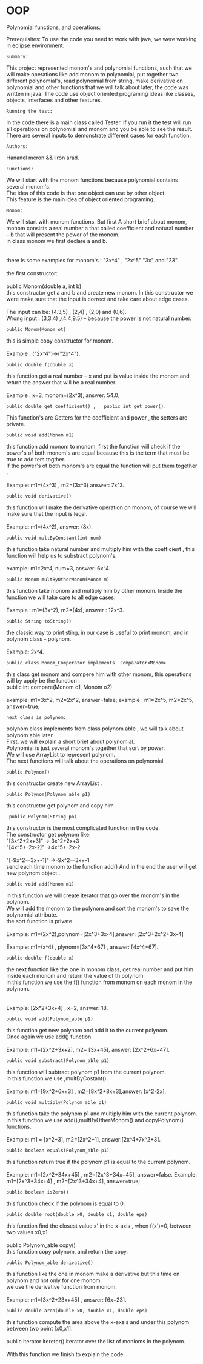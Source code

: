 # OOP
Polynomial functions, and operations:
  
Prerequisites: To use the code you need to work with java, we   were working in eclipse environment.
  
    Summary:
  
This project represented monom's  and  polynomial functions, such that we will make operations like add monom to polynomial, put together two different polynomial's, read polynomial from string, make derivative on polynomial and other functions that we will talk about later, the code was written in java.
The code use object oriented programing ideas like classes, objects, interfaces and other features.

    
    Running the test:
  
In the code there is a main class called Tester. If you run it the test will run all operations on polynomial and monom and you be able to see the result.<br/>
There are several inputs to demonstrate different cases for each function.
  
    Authors:
  
 Hananel meron &&  liron arad.
  
    Functions:
  
We will start with the monom functions because polynomial contains several monom's.<br/>
The idea of this code is that one object can use by other object. <br/>
This feature is  the main idea of object oriented programing.
  
    Monom:

We will start with monom functions. But first A short brief about monom, monom consists a real number a that called coefficient and natural number – b that will present the power of the monom.<br/>
in class monom we first declare a and b.<br/>
<br/>
<br/>
there is some examples for monom's : "3x^4" , "2x^5" "3x" and "23".
<br/>
<br/>
the first constructor:<br/>
<br/>
 public Monom(double a, int b) <br/>
 this constructor get a and b and create new monom.
 In this constructor we were make sure that the input is correct and take care about edge cases.
 <br/>
 <br/>
 The input can be: (4.3,5) , (2,4) , (2,0) and (0,6).<br/>
 Wrong input : (3,3.4)  ,(4.4,9.5) – because the power is not natural number.
  
    public Monom(Monom ot)
  this is simple copy constructor for monom.
  <br/>
  <br/>
  Example : ("2x^4")->("2x^4").
     
    public double f(double x)
  this function get a real number – x and put is value inside the monom and return the answer that will be a real number. 
  <br/>
  <br/>
  Example : x=3, monom=(2x^3), answer: 54.0;

    public double get_coefficient() ,   public int get_power().
This function's are Getters for the coefficient and power , the  setters are private.

    public void add(Monom m1)
 this function add monom to monom, first the function will check if the power's of both monom's are equal because this is the term that  must be true to add tem togther.<br/>
 If the power's of both monom's are equal the function will put them together .
 <br/>
 <br/>
 Example: m1=(4x^3) , m2=(3x^3) answer: 7x^3.
 
    public void derivative()
 this function will make the derivative operation on monom,  of course we will make sure that the input is legal.
  <br/>
   <br/>
 Example: m1=(4x^2), answer: (8x).
 
    public void multByConstant(int num)
 this function take natural number and multiply him with the coefficient , this function will help us to substract polynom's.
  <br/>
   <br/>
 example: m1=2x^4, num=3, answer: 6x^4.

    public Monom multByOtherMonom(Monom m)
 this function take monom and multiply him by other monom.
 Inside the function we will take care to all edge cases.
  <br/>
  <br/>
 Example : m1=(3x^2), m2=(4x), answer : 12x^3.
 
   
    public String toString()
 the classic way to print sting, in our case is useful to print  monom, and in polynom class - polynom.
  <br/>
   <br/>
  Example: 2x^4.

    public class Monom_Comperator implements  Comparator<Monom>
  
 this class get monom and compere him with other monom, this operations will by apply be the function :  <br/>
 public int compare(Monom o1, Monom o2)
  <br/>
  <br/>
 example: m1=3x^2, m2=2x^2, answer=false;  example : m1=2x^5, m2=2x^5, answer=true; 
 
    next class is polynom:
 polynom class implements from class polynom able , we will talk about polynom able later. <br/>
 First, we will explain a short brief about polynomial. <br/>
 Polynomial is just several monom's together that sort by power. <br/>
 We will use ArrayList to represent polynom. <br/>
 The next functions will talk about the operations on polynomial. <br/>
 
    public Polynom()  
 this constructor create new ArrayList .  
  
    public Polynom(Polynom_able p1) 
 this constructor get polynom and copy him .
 
     public Polynom(String po)  
 this constructor is the most complicated function in the code. <br/>
 The constructor get polynom like: <br/>
 "[3x^2+2x+3]" -> 3x^2+2x+3  <br/>
 "[4x^5+-2x-2]" ->4x^5+-2x-2    <br/>                                                     
 "[-9x^2—3x+-1]" ->-9x^2—3x+-1 <br/>
 send each time monom to the function add() And in the end the user will get new polynom object .
 
    public void add(Monom m1) 
in this function we will create iterator that go over the monom's in the polynom.<br/>
We will add the monom to the polynom and sort the monom's to save the polynomial attribute. <br/>
the sort function is private.
 <br/>
  <br/>
 Example: m1=(2x^2),polynom=[2x^3+3x-4],answer: [2x^3+2x^2+3x-4]
  <br/>
   <br/>
 Example: m1=(x^4) , plynom=[3x^4+67] , 
 answer: [4x^4+67].
 
    public double f(double x)
 the next function like the one in monom class, get real number and put him inside each monom and return the value of th polynom. <br/>
 in this function we use the f() function from monom on each monom in the polynom. <br/>
 <br/>
  <br/>
 Example: [2x^2+3x+4] , x=2, answer: 18.

    public void add(Polynom_able p1)
 this function get new polynom and add it to the current polynom. <br/>
 Once again we use add() function. 
 <br/>
  <br/>
 Example: m1=[2x^2+3x+2], m2= [3x+45], answer:  [2x^2+6x+47].
 
    public void substract(Polynom_able p1) 
 this function will subtract polynom p1 from the current polynom. <br/>
  in this function we use ,multByCostant().
  <br/>
   <br/>
 Example: m1=[9x^2+6x+3] , m2=[8x^2+8x+3],answer: [x^2-2x].
 
    public void multiply(Polynom_able p1) 
 this function take the polynom p1 and multiply him with the current polynom. <br/>
 in this function we use add(),multByOtherMonom()  and copyPolynom() functions.
  <br/>
   <br/>
 Example: m1 = [x^2+3], m2=[2x^2+1], answer:[2x^4+7x^2+3].

    public boolean equals(Polynom_able p1)
 this function return true if the polynom p1 is equal to the current polynom.
  <br/>
  <br/>
 Example: m1=[2x^2+34x+45] , m2=[2x^3+34x+45],  answer=false.
 Example: m1=[2x^3+34x+4] , m2=[2x^3+34x+4], answer=true; 

    public boolean isZero() 
 this function check if the polynom is equal to 0.

    public double root(double x0, double x1, double eps) 
this function find the closest value x' in the x-axis , when f(x')=0, between two values x0,x1 
 <br/>
  <br/>
    public Polynom_able copy()   
 this function copy polynom, and return the copy.

    public Polynom_able derivative()  
 this function like the one in monom make a derivative but this time on polynom and not only for one monom. <br/>
 we use the derivative function from monom.
  <br/>
   <br/>
 Example: m1=[3x^2+23x+45] , answer: [6x+23]. 

    public double area(double x0, double x1, double eps)
 this function compute the area above the x-axsis and under this polynom between two point [x0,x1].
 <br/>
  <br/>
    public Iterator<Monom> iteretor() 
 iterator over the list of monioms in the polynom.
   <br/>
   <br/>
 With this function we finish to explain the code.
 
 
  
 
 
  
  
 
   
 
 
 
 
 
 
